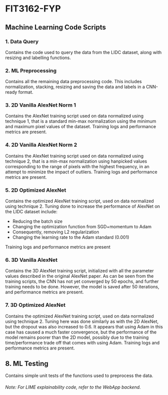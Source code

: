 # FIT3162-FYP

## Machine Learning Code Scripts

### 1. Data Query

Contains the code used to query the data from the LIDC dataset, along with resizing and labelling functions.

### 2. ML Preprocessing

Contains all the remaining data preprocessing code. This includes normalization, stacking, resizing and saving the data and labels in a CNN-ready format.

### 3. 2D Vanilla AlexNet Norm 1

Contains the AlexNet training script used on data normalized using technique 1, that is a standard min-max normalization using the minimum and maximum pixel values of the dataset. Training logs and performance metrics are present. 

### 4. 2D Vanilla AlexNet Norm 2

Contains the AlexNet training script used on data normalized using technique 2, that is a min-max normalization using hanpicked values corresponding to the range of pixels with the highest frequency, in an attempt to minimize the impact of outliers. Training logs and performance metrics are present. 

### 5. 2D Optimized AlexNet

Contains the optimized AlexNet training script, used on data normalized using technique 2. Tuning done to increase the performance of AlexNet on the LIDC dataset include:

- Reducing the batch size
- Changing the optimization function from SGD+momentum to Adam
- Consequently, removing L2 regularization
- Changing the learning rate to the Adam standard (0.001)

Training logs and performance metrics are present 

### 6. 3D Vanilla AlexNet

Contains the 3D AlexNet training script, initialized with all the parameter values described in the original AlexNet paper. As can be seen from the training scripts, the CNN has not yet converged by 50 epochs, and further training needs to be done. However, the model is saved after 50 iterations, and performance metrics are present. 

### 7. 3D Optimized AlexNet

Contains the optimized AlexNet training script, used on data normalized using technique 2. Tuning here was done similarly as with the 2D AlexNet, but the dropout was also increased to 0.6. It appears that using Adam in this case has caused a much faster convergence, but the performance of the model remains poorer than the 2D model, possibly due to the training time/performance trade off that comes with using Adam. Training logs and performance metrics are present. 

## 8. ML Testing

Contains simple unit tests of the functions used to preprocess the data. 


###### Note: For LIME explainability code, refer to the WebApp backend.
